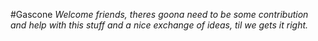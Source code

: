 #Gascone
_Welcome friends, theres goona need to be some contribution and help with this stuff and a nice exchange of ideas, til we gets it right._